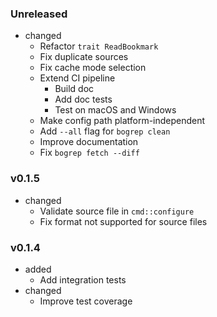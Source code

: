 <!-- markdownlint-disable MD041 MD034 -->

### Unreleased

- changed
  - Refactor `trait ReadBookmark`
  - Fix duplicate sources
  - Fix cache mode selection
  - Extend CI pipeline
    - Build doc
    - Add doc tests
    - Test on macOS and Windows
  - Make config path platform-independent
  - Add `--all` flag for `bogrep clean`
  - Improve documentation
  - Fix `bogrep fetch --diff`

### v0.1.5

- changed
  - Validate source file in `cmd::configure`
  - Fix format not supported for source files

### v0.1.4

- added
  - Add integration tests
- changed
  - Improve test coverage
